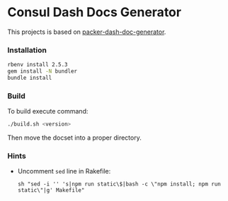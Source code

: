 Consul Dash Docs Generator
==========================

This projects is based on [packer-dash-doc-generator](https://github.com/bartoszj/packer-dash-doc-generator).

### Installation

```bash
rbenv install 2.5.3
gem install -N bundler
bundle install
```

### Build

To build execute command:

```bash
./build.sh <version>
```

Then move the docset into a proper directory.

### Hints

- Uncomment `sed` line in Rakefile:

    ```
    sh "sed -i '' 's|npm run static\$|bash -c \"npm install; npm run static\"|g' Makefile"
    ```
